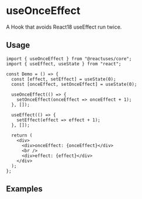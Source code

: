 # useOnceEffect

A Hook that avoids React18 useEffect run twice.

## Usage

```tsx
import { useOnceEffect } from "@reactuses/core";
import { useEffect, useState } from "react";

const Demo = () => {
  const [effect, setEffect] = useState(0);
  const [onceEffect, setOnceEffect] = useState(0);

  useOnceEffect(() => {
    setOnceEffect(onceEffect => onceEffect + 1);
  }, []);

  useEffect(() => {
    setEffect(effect => effect + 1);
  }, []);

  return (
    <div>
      <div>onceEffect: {onceEffect}</div>
      <br />
      <div>effect: {effect}</div>
    </div>
  );
};
```

## Examples
